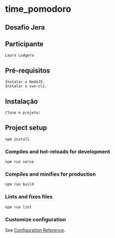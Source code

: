 # time_pomodoro

## Desafio Jera

## Participante
```
Laura Ludgero
```

## Pré-requisitos
```
Instalar o NodeJS.
Instalar o vue-cli.
```
## Instalação
```
Clone o projeto:

```
## Project setup
```
npm install
```

### Compiles and hot-reloads for development
```
npm run serve
```

### Compiles and minifies for production
```
npm run build
```

### Lints and fixes files
```
npm run lint
```

### Customize configuration
See [Configuration Reference](https://cli.vuejs.org/config/).
